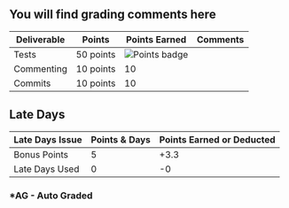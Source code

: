 ## You will find grading comments here 


| Deliverable          | Points    | Points Earned | Comments
| -------------------- | --------  | ------------- | -------------------------
| Tests                | 50 points |      ![Points badge](../../blob/badges/.github/badges/points.svg)       |
| Commenting           | 10 points |      10       | 
| Commits              | 10 points |      10       | 

## Late Days

| Late Days Issue      | Points & Days    | Points Earned or Deducted 
| -------------------- | ---------------- | ------------- 
| Bonus Points         |        5         |      +3.3
| Late Days Used       |        0         |      -0


### *AG - Auto Graded
